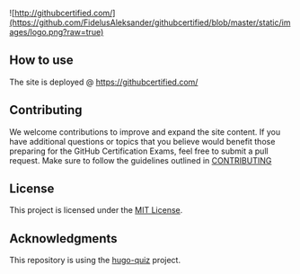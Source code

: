 

![http://githubcertified.com/](https://github.com/FidelusAleksander/githubcertified/blob/master/static/images/logo.png?raw=true) 
## How to use

The site is deployed @ https://githubcertified.com/

## Contributing

We welcome contributions to improve and expand the site content.
If you have additional questions or topics that you believe would benefit those preparing for the GitHub Certification Exams,
feel free to submit a pull request.
Make sure to follow the guidelines outlined in [CONTRIBUTING](https://github.com/FidelusAleksander/githubcertified/blob/master/CONTRIBUTING.md)

## License

This project is licensed under the [MIT License](https://github.com/FidelusAleksander/githubcertified/blob/master/LICENSE).

## Acknowledgments

This repository is using the [hugo-quiz](https://github.com/bonartm/hugo-quiz) project.
